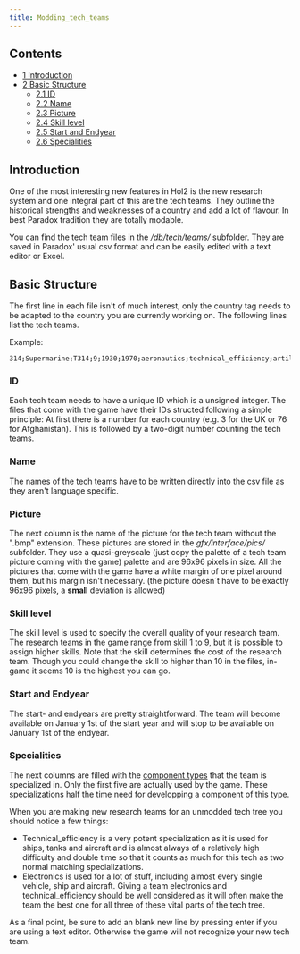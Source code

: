 ```yaml
---
title: Modding_tech_teams
---
```



## Contents

-   [ 1 Introduction ](#Introduction)
-   [ 2 Basic Structure ](#Basic_Structure)
    -   [ 2.1 ID ](#ID)
    -   [ 2.2 Name ](#Name)
    -   [ 2.3 Picture ](#Picture)
    -   [ 2.4 Skill level ](#Skill_level)
    -   [ 2.5 Start and Endyear ](#Start_and_Endyear)
    -   [ 2.6 Specialities ](#Specialities)

##  Introduction 

One of the most interesting new features in HoI2 is the new research
system and one integral part of this are the tech teams. They outline
the historical strengths and weaknesses of a country and add a lot of
flavour. In best Paradox tradition they are totally modable.

You can find the tech team files in the */db/tech/teams/* subfolder.
They are saved in Paradox' usual csv format and can be easily edited
with a text editor or Excel.

##  Basic Structure 

The first line in each file isn't of much interest, only the country tag
needs to be adapted to the country you are currently working on. The
following lines list the tech teams.

Example:

    314;Supermarine;T314;9;1930;1970;aeronautics;technical_efficiency;artillery;;;;;;;;;;;;;;;;;;;;;;;;;;;;;;x

###  ID 

Each tech team needs to have a unique ID which is a unsigned integer.
The files that come with the game have their IDs structed following a
simple principle: At first there is a number for each country (e.g. 3
for the UK or 76 for Afghanistan). This is followed by a two-digit
number counting the tech teams.

###  Name 

The names of the tech teams have to be written directly into the csv
file as they aren't language specific.

###  Picture 

The next column is the name of the picture for the tech team without the
".bmp" extension. These pictures are stored in the *gfx/interface/pics/*
subfolder. They use a quasi-greyscale (just copy the palette of a tech
team picture coming with the game) palette and are 96x96 pixels in size.
All the pictures that come with the game have a white margin of one
pixel around them, but his margin isn't necessary. (the picture doesn´t
have to be exactly 96x96 pixels, a **small** deviation is allowed)

###  Skill level 

The skill level is used to specify the overall quality of your research
team. The research teams in the game range from skill 1 to 9, but it is
possible to assign higher skills. Note that the skill determines the
cost of the research team. Though you could change the skill to higher
than 10 in the files, in-game it seems 10 is the highest you can go.

###  Start and Endyear 

The start- and endyears are pretty straightforward. The team will become
available on January 1st of the start year and will stop to be available
on January 1st of the endyear.

###  Specialities 

The next columns are filled with the [component
types](/wiki/List_of_Component_Types "List of Component Types") that the
team is specialized in. Only the first five are actually used by the
game. These specializations half the time need for developping a
component of this type.

When you are making new research teams for an unmodded tech tree you
should notice a few things:

-   Technical_efficiency is a very potent specialization as it is used
    for ships, tanks and aircraft and is almost always of a relatively
    high difficulty and double time so that it counts as much for this
    tech as two normal matching specializations.
-   Electronics is used for a lot of stuff, including almost every
    single vehicle, ship and aircraft. Giving a team electronics and
    technical_efficiency should be well considered as it will often make
    the team the best one for all three of these vital parts of the tech
    tree.

As a final point, be sure to add an blank new line by pressing enter if
you are using a text editor. Otherwise the game will not recognize your
new tech team.
